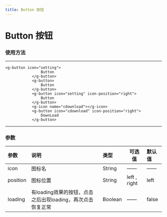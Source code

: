 ```yaml
---
title: Button 按钮
---
```


# Button 按钮

### 使用方法

---

<button-demo></button-demo>

```
<g-button icon="setting">
                Button
            </g-button>
            <g-button>
                Button
            </g-button>
            <g-button icon="setting" icon-position="right">
                Button
            </g-button>
            <g-icon name="cdownload"></g-icon>
            <g-button icon="cdownload" icon-position="right">
                DownLoad
            </g-button>
```

---

### 参数

| 参数           | 说明           | 类型  | 可选值      | 默认值     |
|:------------- |:---------------|:-----|-----|:-----|
|  icon         | 图标名          | String |  ——  | —— |
|  position     | 图标位置        | String |  left , right   | left |
|  loading      | 有loading效果的按钮，点击之后出现loading，再次点击恢复正常| Boolean | —— | false |



